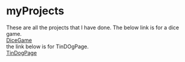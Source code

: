 # myProjects
These are all the projects that I have done. 
The below link is for a dice game.<br> 
[DiceGame](https://mayank5112.github.io/myProjects/TheDiceGame/index.html)<br>
the link below is for TinDOgPage.<br>
[TinDogPage](https://mayank5112.github.io/myProjects/TheDogPage/index.html)<br>

